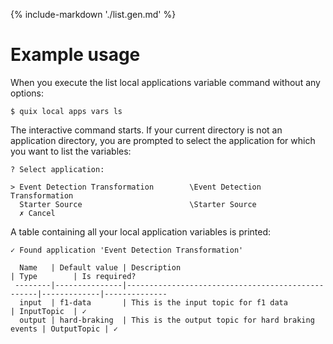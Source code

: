 {% include-markdown './list.gen.md' %}

# Example usage

When you execute the list local applications variable command without any options:

```
$ quix local apps vars ls
```

The interactive command starts. If your current directory is not an application directory, you are prompted to select the application for which you want to list the variables:

```
? Select application:

> Event Detection Transformation        \Event Detection Transformation
  Starter Source                        \Starter Source
  ✗ Cancel
```

A table containing all your local application variables is printed:

```
✓ Found application 'Event Detection Transformation'

  Name   | Default value | Description                                      | Type        | Is required?
 --------|---------------|--------------------------------------------------|-------------|--------------
  input  | f1-data       | This is the input topic for f1 data              | InputTopic  | ✓
  output | hard-braking  | This is the output topic for hard braking events | OutputTopic | ✓
```